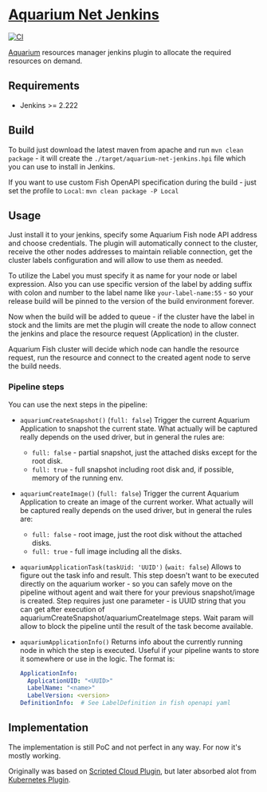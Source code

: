 # [Aquarium Net Jenkins](https://github.com/adobe/aquarium-net-jenkins)

[![CI](https://github.com/adobe/aquarium-net-jenkins/actions/workflows/main.yml/badge.svg?branch=main)](https://github.com/adobe/aquarium-net-jenkins/actions/workflows/main.yml)

[Aquarium](https://github.com/adobe/aquarium-fish/wiki/Aquarium) resources manager jenkins plugin
to allocate the required resources on demand. 

## Requirements

* Jenkins >= 2.222

## Build

To build just download the latest maven from apache and run `mvn clean package` - it will create
the `./target/aquarium-net-jenkins.hpi` file which you can use to install in Jenkins.

If you want to use custom Fish OpenAPI specification during the build - just set the profile to
`Local`: `mvn clean package -P Local`

## Usage

Just install it to your jenkins, specify some Aquarium Fish node API address and choose credentials.
The plugin will automatically connect to the cluster, receive the other nodes addresses to maintain
reliable connection, get the cluster labels configuration and will allow to use them as needed.

To utilize the Label you must specify it as name for your node or label expression. Also you can
use specific version of the label by adding suffix with colon and number to the label name like
`your-label-name:55` - so your release build will be pinned to the version of the build environment
forever.

Now when the build will be added to queue - if the cluster have the label in stock and the limits
are met the plugin will create the node to allow connect the jenkins and place the resource request
(Application) in the cluster.

Aquarium Fish cluster will decide which node can handle the resource request, run the resource and
connect to the created agent node to serve the build needs.

### Pipeline steps

You can use the next steps in the pipeline:

* `aquariumCreateSnapshot()` (`full: false`)
   Trigger the current Aquarium Application to snapshot the current state. What actually will be
   captured really depends on the used driver, but in general the rules are:
     * `full: false` - partial snapshot, just the attached disks except for the root disk.
     * `full: true` - full snapshot including root disk and, if possible, memory of the running env.

* `aquariumCreateImage()` (`full: false`)
   Trigger the current Aquarium Application to create an image of the current worker. What actually
   will be captured really depends on the used driver, but in general the rules are:
     * `full: false` - root image, just the root disk without the attached disks.
     * `full: true` - full image including all the disks.

* `aquariumApplicationTask(taskUid: 'UUID')` (`wait: false`)
   Allows to figure out the task info and result. This step doesn't want to be executed directly
   on the aquarium worker - so you can safely move on the pipeline without agent and wait there for
   your previous snapshot/image is created. Step requires just one parameter - is UUID string that
   you can get after execution of aquariumCreateSnapshot/aquariumCreateImage steps. Wait param will
   allow to block the pipeline until the result of the task become available.

* `aquariumApplicationInfo()`
   Returns info about the currently running node in which the step is executed. Useful if your
   pipeline wants to store it somewhere or use in the logic. The format is:
   ```yaml
   ApplicationInfo:
     ApplicationUID: "<UUID>"
     LabelName: "<name>"
     LabelVersion: <version>
   DefinitionInfo:  # See LabelDefinition in fish openapi yaml
   ```

## Implementation

The implementation is still PoC and not perfect in any way. For now it's mostly working.

Originally was based on [Scripted Cloud Plugin](https://plugins.jenkins.io/scripted-cloud-plugin/),
but later absorbed alot from [Kubernetes Plugin](https://plugins.jenkins.io/kubernetes/).
